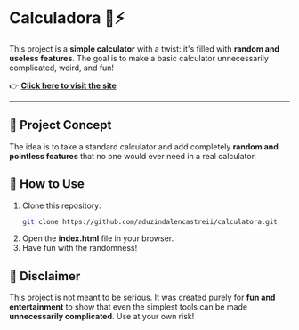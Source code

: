 
# Calculadora 📱⚡  
This project is a **simple calculator** with a twist: it's filled with **random and useless features**. The goal is to make a basic calculator unnecessarily complicated, weird, and fun!

👉 **[Click here to visit the site](https://aduzindalencastreii.github.io/calculadora/)**  

---

## 🎨 Project Concept  
The idea is to take a standard calculator and add completely **random and pointless features** that no one would ever need in a real calculator.

## 🚀 How to Use  
1. Clone this repository:  
   ```bash  
   git clone https://github.com/aduzindalencastreii/calculatora.git  
   ```  
2. Open the **index.html** file in your browser.  
3. Have fun with the randomness!

## 🚫 Disclaimer  
This project is not meant to be serious. It was created purely for **fun and entertainment** to show that even the simplest tools can be made **unnecessarily complicated**. Use at your own risk!
